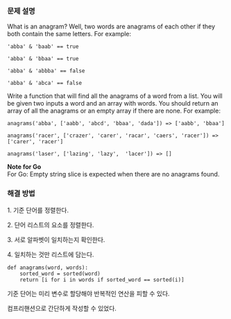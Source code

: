 ### 문제 설명

What is an anagram? Well, two words are anagrams of each other if they both contain the same letters. For example:

```
'abba' & 'baab' == true

'abba' & 'bbaa' == true

'abba' & 'abbba' == false

'abba' & 'abca' == false
```

Write a function that will find all the anagrams of a word from a list. You will be given two inputs a word and an array with words. You should return an array of all the anagrams or an empty array if there are none. For example:

```
anagrams('abba', ['aabb', 'abcd', 'bbaa', 'dada']) => ['aabb', 'bbaa']

anagrams('racer', ['crazer', 'carer', 'racar', 'caers', 'racer']) => ['carer', 'racer']

anagrams('laser', ['lazing', 'lazy',  'lacer']) => []
```

**Note for Go**  
For Go: Empty string slice is expected when there are no anagrams found.

### 해결 방법

1\. 기준 단어를 정렬한다.

2\. 단어 리스트의 요소를 정렬한다.

3\. 서로 알파벳이 일치하는지 확인한다.

4\. 일치하는 것만 리스트에 담는다.

```
def anagrams(word, words):
    sorted_word = sorted(word)
    return [i for i in words if sorted_word == sorted(i)]
```

기준 단어는 미리 변수로 할당해야 반복적인 연산을 피할 수 있다.

컴프리핸션으로 간단하게 작성할 수 있었다.